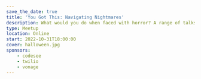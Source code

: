 ```yaml
---
save_the_date: true
title: 'You Got This: Navigating Nightmares'
description: What would you do when faced with horror? A range of talks about what to do when things go wrong.
type: Meetup
location: Online
start: 2022-10-31T18:00:00
cover: halloween.jpg
sponsors:
    - codesee
    - twilio
    - vonage
---
```

